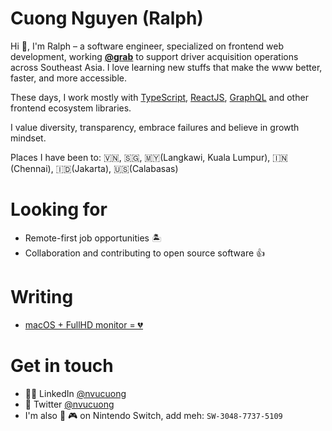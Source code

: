 # Cuong Nguyen (Ralph)
Hi 👋, I'm Ralph – a software engineer, specialized on frontend web development, working [**@grab**](https://github.com/grab) to support driver acquisition operations across Southeast Asia. I love learning new stuffs that make the www better, faster, and more accessible. 

These days, I work mostly with [TypeScript](https://github.com/Microsoft/TypeScript), [ReactJS](https://github.com/facebook/react), [GraphQL](https://github.com/apollographql/apollo-client) and other frontend ecosystem libraries.

I value diversity, transparency, embrace failures and believe in growth mindset.

Places I have been to: 🇻🇳, 🇸🇬, 🇲🇾(Langkawi, Kuala Lumpur), 🇮🇳(Chennai), 🇮🇩(Jakarta), 🇺🇸(Calabasas)

# Looking for
- Remote-first job opportunities 🏝
- Collaboration and contributing to open source software 👍

# Writing
- [macOS + FullHD monitor = 💔](https://medium.com/@nvucuong/macos-blurry-texts-on-an-external-full-hd-monitor-d2a955c25607)

# Get in touch
- 👨‍💻 LinkedIn [@nvucuong](https://www.linkedin.com/in/nvucuong/)
- 🐧 Twitter [@nvucuong](https://twitter.com/nvucuong)
- I'm also 💖 🎮 on Nintendo Switch, add meh: `SW-3048-7737-5109`
